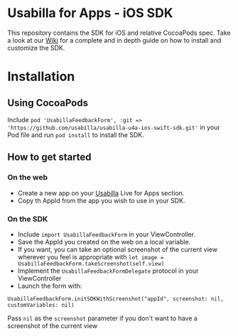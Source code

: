 # Usabilla for Apps - iOS SDK
This repository contains the SDK for iOS and relative CocoaPods spec.
Take a look at our [Wiki](https://github.com/usabilla/usabilla-u4a-ios-sdk/wiki) for a complete and in depth guide on how to install and customize the SDK.

# Installation 

## Using CocoaPods

Include `pod 'UsabillaFeedbackForm', :git => 'https://github.com/usabilla/usabilla-u4a-ios-swift-sdk.git'` in your Pod file and run `pod install` to install the SDK.


## How to get started

### On the web
- Create a new app on your [Usabilla](https://app.usabilla.com/member/) Live for Apps section.
- Copy th AppId from the app you wish to use in your SDK.


### On the SDK
- Include `import UsabillaFeedbackForm` in your ViewController.
- Save the AppId you created on the web on a local variable.
- If you want, you can take an optional screenshot of the current view wherever you feel is appropriate with `let image = UsabillaFeedbackForm.takeScreenshot(self.view)`
- Implement the `UsabillaFeedbackFormDelegate` protocol in your ViewController
- Launch the form with: 

```
UsabillaFeedbackForm.initSDKWithScreenshot("appId", screenshot: nil, customVariables: nil)

```

Pass `nil` as the `screenshot` parameter if you don't want to have a screenshot of the current view

